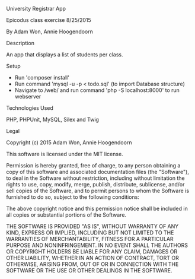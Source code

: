 University Registrar App

Epicodus class exercise 8/25/2015

By Adam Won, Annie Hoogendoorn

Description

An app that displays a list of students per class.

Setup

- Run 'composer install'
- Run command 'mysql -u <username> -p <password> < todo.sql' (to import Database structure)
- Navigate to /web/ and run command 'php -S localhost:8000' to run webserver


Technologies Used

PHP, PHPUnit, MySQL, Silex and Twig

Legal

Copyright (c) 2015 Adam Won, Annie Hoogendoorn

This software is licensed under the MIT license.

Permission is hereby granted, free of charge, to any person obtaining a copy of this software and associated documentation files (the "Software"), to deal in the Software without restriction, including without limitation the rights to use, copy, modify, merge, publish, distribute, sublicense, and/or sell copies of the Software, and to permit persons to whom the Software is furnished to do so, subject to the following conditions:

The above copyright notice and this permission notice shall be included in all copies or substantial portions of the Software.

THE SOFTWARE IS PROVIDED "AS IS", WITHOUT WARRANTY OF ANY KIND, EXPRESS OR IMPLIED, INCLUDING BUT NOT LIMITED TO THE WARRANTIES OF MERCHANTABILITY, FITNESS FOR A PARTICULAR PURPOSE AND NONINFRINGEMENT. IN NO EVENT SHALL THE AUTHORS OR COPYRIGHT HOLDERS BE LIABLE FOR ANY CLAIM, DAMAGES OR OTHER LIABILITY, WHETHER IN AN ACTION OF CONTRACT, TORT OR OTHERWISE, ARISING FROM, OUT OF OR IN CONNECTION WITH THE SOFTWARE OR THE USE OR OTHER DEALINGS IN THE SOFTWARE.
